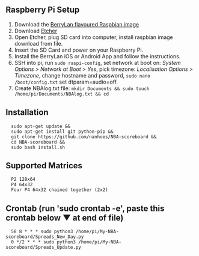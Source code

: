 ## Raspberry Pi Setup
1. Download the [BerryLan flavoured Raspbian image](https://downloads.nymea.io/images/berrylan/)
2. Download [Etcher](https://www.balena.io/etcher/)
3. Open Etcher, plug SD card into computer, install raspbian image download from file.
4. Insert the SD Card and power on your Raspberry Pi.
5. Install the BerryLan iOS or Android App and follow the instructions.
6. SSH into pi, run `sudo raspi-config`, set network at boot on: *System Options > Network at Boot > Yes*, pick timezone: *Localisation Options > Timezone*, change hostname and password, `sudo nano /boot/config.txt` set dtparam=audio=off.
7. Create NBAlog.txt file: `mkdir Documents && sudo touch /home/pi/Documents/NBAlog.txt && cd`

## Installation
      sudo apt-get update &&
      sudo apt-get install git python-pip &&
      git clone https://github.com/nanhoes/NBA-scoreboard &&
      cd NBA-scoreboard &&
      sudo bash install.sh
      
## Supported Matrices
      P2 128x64
      P4 64x32
      Four P4 64x32 chained together (2x2)
           
## Crontab (run 'sudo crontab -e', paste this crontab below ▼ at end of file)
      58 8 * * * sudo python3 /home/pi/My-NBA-scoreboard/Spreads_New_Day.py
      0 */2 * * * sudo python3 /home/pi/My-NBA-scoreboard/Spreads_Update.py
